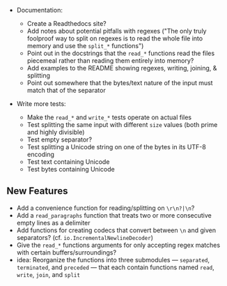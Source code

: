 - Documentation:
    - Create a Readthedocs site?
    - Add notes about potential pitfalls with regexes ("The only truly
      foolproof way to split on regexes is to read the whole file into memory
      and use the `split_*` functions")
    - Point out in the docstrings that the `read_*` functions read the files
      piecemeal rather than reading them entirely into memory?
    - Add examples to the README showing regexes, writing, joining, & splitting
    - Point out somewhere that the bytes/text nature of the input must match
      that of the separator

- Write more tests:
    - Make the `read_*` and `write_*` tests operate on actual files
    - Test splitting the same input with different `size` values (both prime
      and highly divisible)
    - Test empty separator?
    - Test splitting a Unicode string on one of the bytes in its UTF-8 encoding
    - Test text containing Unicode
    - Test bytes containing Unicode


New Features
------------
- Add a convenience function for reading/splitting on `\r\n?|\n`?
- Add a `read_paragraphs` function that treats two or more consecutive empty
  lines as a delimiter
- Add functions for creating codecs that convert between `\n` and given
  separators? (cf. `io.IncrementalNewlineDecoder`)
- Give the `read_*` functions arguments for only accepting regex matches with
  certain buffers/surroundings?
- idea: Reorganize the functions into three submodules — `separated`,
  `terminated`, and `preceded` — that each contain functions named `read`,
  `write`, `join`, and `split`
